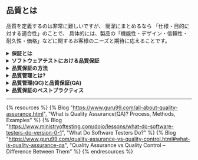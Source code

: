 ## 品質とは

品質を定義するのは非常に難しいですが、
簡潔にまとめるなら 「仕様・目的に対する適合性」のことで、
具体的には、製品の「機能性・デザイン・信頼性・耐久性・価格」などに関するお客様のニーズと期待に応えることです。


<details>
<summary><strong>保証とは</strong></summary>

---
保証とは、製品やサービスに対して信頼性を与える肯定的な宣言であり、
製品が期待や要求通りに問題なく動作することを証明します。

---
</details>

<details>
<summary><strong>ソフトウェアテストにおける品質保証</strong></summary>

---

ソフトウェアテストの品質保証とは、組織が可能な限り最高の製品・サービスを提供していることを確認するための活動として定義されている。
具体的には、開発プロセスを改善し製品に定義された品質基準に従って効率的かつ効果的に行うことに焦点を置いており、一般的にはQAテストとして知られています。

---
</details>

<details>
<summary><strong>品質保証の方法</strong></summary>

---
品質保証の方法論には、PDCAサイクル・デミングサイクル と呼ばれる定義されたサイクルが存在します。このサイクルは次のようなフェーズで表されます。

**Plan**
製品を高品質で提供するためにどのようなプロセスを導入するかを、目標及び計画に合わせて決定する。
**Do**
プロセスの開発とテストを行い、必要に応じてプロセスの変更を行う。
**Check**
プロセスの監視・修正・所定の目的を満たせているかの評価を行う。
**Act**
QAテスターは、プロセス改善のために必要な行動を行う。

これらの手順を繰り返すことで、組織内で従うプロセスを定期的に評価・改善していきます。製品が正しい手順で設計・実装されているかを確認することで製品の問題・エラーなどの予防につなげます。

---
</details>

<details>
<summary><strong>品質管理とは?</strong></summary>

---
製品（サービス）の品質を確保するために使用されるソフトウェアエンジニアリングプロセスのことであり、一般的にはQCと呼ばれる。
機能要件と非機能要件をテスト・レビューすることで製品が顧客の要件仕様を満たしているかどうかを確認することが主な目的である。

---
</details>

<details>
<summary><strong>品質管理(QC)と品質保証(QA)</strong></summary>

---
この2つは混同されやすいが、下記の通り全く違う。

**品質保証(QA)**
実装におけるプロセスを調査し、また変更を加えること。

**品質管理(QC)**
製品やサービスを検査しその結果を確認すること。

---
</details>

<details>
<summary><strong>品質保証のベストプラクティス</strong></summary>

---

- 堅牢なテスト環境の作成
- リリース基準の制定
- 自動テストの導入によるコスト削減（特にリスクの高い領域を対象とする）
- 各プロセスへの適切な時間配分
- バグ修正の優先順位設定（サービスの状態に応じて）
- セキュリティ・パフォーマンスのテストは専任のチームを用意する
- テスト環境は可能な限り本番に近づける（顧客アカウントなど）

---
</details>



---


{% resources %}
  {% Blog "https://www.guru99.com/all-about-quality-assurance.html", "What is Quality Assurance(QA)? Process, Methods, Examples" %}
  {% Blog "https://www.ministryoftesting.com/dojo/lessons/what-do-software-testers-do-version-0-1", "What Do Software Testers Do?" %}
  {% Blog "https://www.guru99.com/quality-assurance-vs-quality-control.html#what-is-quality-assurance-qa", "Quality Assurance vs Quality Control – Difference Between Them" %}
{% endresources %}
